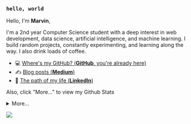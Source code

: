 ### `hello, world`


Hello, I'm **Marvin**,

I'm a 2nd year Computer Science student with a deep interest in web development, data science, artificial intelligence,
and machine learning. 
I build random projects, constantly experimenting, and learning along the way. 
I also drink loads of coffee.


- 💻  [Where's my GitHub? (**GitHub**, you're already here)](https://github.com/marvinraj)
- ✍️  [Blog posts (**Medium**)](https://medium.com/@marvinraj77/about)
- 🏹  [The path of my life (**LinkedIn**)](https://www.linkedin.com/in/marvin-raj-372021206/)

Also, click "More..." to view my Github Stats

<details>
  <summary>More...</summary> <br/>
    <div align="center">
      <img src="https://github-readme-stats.vercel.app/api?username=marvinraj&hide_title=false&hide_rank=false&show_icons=true&include_all_commits=true&count_private=true&disable_animations=false&theme=dracula&locale=en&hide_border=false&order=1" height="150" alt="stats graph"/>
      <img src="https://github-readme-stats.vercel.app/api/top-langs?username=marvinraj&locale=en&hide_title=false&layout=compact&card_width=320&langs_count=5&theme=dracula&hide_border=false&order=2" height="150" alt="languages graph"/> <br/>
      <a href="https://git.io/streak-stats"><img src="https://github-readme-streak-stats.herokuapp.com?user=marvinraj&theme=aura&hide_border=true" alt="GitHub Streak" /></a>
    </div>
</details>

![](https://komarev.com/ghpvc/?username=marvinraj&color=red&abbreviated=true)

